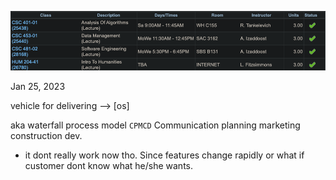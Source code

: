 ![](../z/spring-2023-schedule.png)

Jan 25, 2023




vehicle for delivering --> [os]

aka waterfall process model
`CPMCD`
Communication 
planning
marketing
construction 
dev.

- it dont really work now tho. Since features change rapidly or what if customer dont know what he/she wants.








